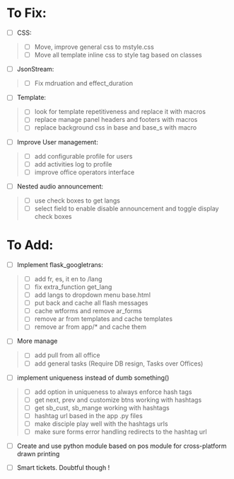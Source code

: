 # To Fix:

- [ ] CSS:
> - [ ] Move, improve general css to mstyle.css
> - [ ] Move all template inline css to style tag based on classes

- [ ] JsonStream:
> - [ ] Fix mdruation and effect_duration 

- [ ] Template:
> - [ ] look for template repetitiveness and replace it with macros
> - [ ] replace manage panel headers and footers with macros
> - [ ] replace background css in base and base_s with macro

- [ ] Improve User management:
> - [ ] add configurable profile for users
> - [ ] add activities log to profile
> - [ ] improve office operators interface

- [ ] Nested audio announcement:
> - [ ] use check boxes to get langs
> - [ ] select field to enable disable announcement and toggle display check boxes

# To Add:

- [ ] Implement flask_googletrans:
> - [ ] add fr, es, it en to /lang
> - [ ] fix extra_function get_lang
> - [ ] add langs to dropdown menu base.html
> - [ ] put back and cache all flash messages
> - [ ] cache wtforms and remove ar_forms
> - [ ] remove ar from templates and cache templates
> - [ ] remove ar from app/* and cache them


- [ ] More manage
> - [ ] add pull from all office
> - [ ] add general tasks (Require DB resign, Tasks over Offices)

- [ ] implement uniqueness instead of dumb something()
> - [ ] add option in uniqueness to always enforce hash tags
> - [ ] get next, prev and customize btns working with hashtags
> - [ ] get sb_cust, sb_mange working with hashtags
> - [ ] hashtag url based in the app .py files
> - [ ] make disciple play well with the hashtags urls
> - [ ] make sure forms error handling redirects to the hashtag url

- [ ] Create and use python module based on pos module for cross-platform drawn printing

- [ ] Smart tickets. Doubtful though !